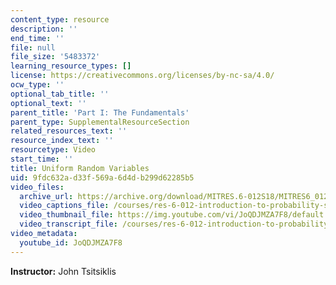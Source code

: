 ```yaml
---
content_type: resource
description: ''
end_time: ''
file: null
file_size: '5483372'
learning_resource_types: []
license: https://creativecommons.org/licenses/by-nc-sa/4.0/
ocw_type: ''
optional_tab_title: ''
optional_text: ''
parent_title: 'Part I: The Fundamentals'
parent_type: SupplementalResourceSection
related_resources_text: ''
resource_index_text: ''
resourcetype: Video
start_time: ''
title: Uniform Random Variables
uid: 9fdc632a-d33f-569a-6d4d-b299d62285b5
video_files:
  archive_url: https://archive.org/download/MITRES.6-012S18/MITRES6_012S18_L05-05_300k.mp4
  video_captions_file: /courses/res-6-012-introduction-to-probability-spring-2018/9da267cf53cd52b888f770d2b2b8b0c1_JoQDJMZA7F8.vtt
  video_thumbnail_file: https://img.youtube.com/vi/JoQDJMZA7F8/default.jpg
  video_transcript_file: /courses/res-6-012-introduction-to-probability-spring-2018/1d88bfc10e2d4117a52c8620e0437958_JoQDJMZA7F8.pdf
video_metadata:
  youtube_id: JoQDJMZA7F8
---
```


**Instructor:** John Tsitsiklis

